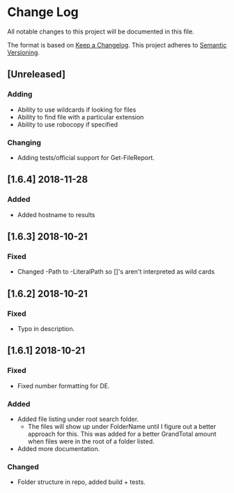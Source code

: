 # Change Log

All notable changes to this project will be documented in this file.

The format is based on [Keep a Changelog](http://keepachangelog.com/).
This project adheres to [Semantic Versioning](http://semver.org/).

## [Unreleased] 

### Adding
- Ability to use wildcards if looking for files
- Ability to find file with a particular extension
- Ability to use robocopy if specified

### Changing

- Adding tests/official support for Get-FileReport.

## [1.6.4] 2018-11-28
### Added
- Added hostname to results

## [1.6.3] 2018-10-21
### Fixed

- Changed -Path to -LiteralPath so []'s aren't interpreted as wild cards
  
## [1.6.2] 2018-10-21
### Fixed

- Typo in description.

## [1.6.1] 2018-10-21
### Fixed

- Fixed number formatting for DE.

### Added
- Added file listing under root search folder.
    - The files will show up under FolderName until I figure out a better approach for this. This was added for a better GrandTotal amount when files were in the root of a folder listed.
- Added more documentation.
  
### Changed
- Folder structure in repo, added build + tests.